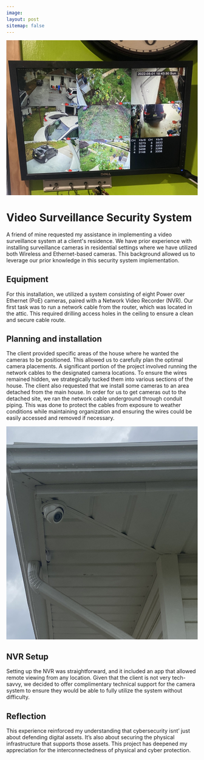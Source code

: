 ```yaml
---
image: 
layout: post
sitemap: false
---
```


<img src="/assets/img/portfolio/camera_system/screen.jpg" alt="NVR Display"> 

# Video Surveillance Security System 

A friend of mine requested my assistance in implementing a video surveillance system at a client's residence. We have prior experience with installing surveillance cameras in residential settings where we have utilized both Wireless and Ethernet-based cameras. This background allowed us to leverage our prior knowledge in this security system implementation.

## Equipment

For this installation, we utilized a system consisting of eight Power over Ethernet (PoE) cameras, paired with a Network Video Recorder (NVR). Our first task was to run a network cable from the router, which was located in the attic. This required drilling access holes in the ceiling to ensure a clean and secure cable route.

## Planning and installation

The client provided specific areas of the house where he wanted the cameras to be positioned. This allowed us to carefully plan the optimal camera placements. A significant portion of the project involved running the network cables to the designated camera locations. To ensure the wires remained hidden, we strategically tucked them into various sections of the house.
The client also requested that we install some cameras to an area detached from the main house. In order for us to get cameras out to the detached site, we ran the network cable underground through conduit piping. This was done to protect the cables from exposure to weather conditions while maintaining organization and ensuring the wires could be easily accessed and removed if necessary.

<img src="/assets/img/portfolio/camera_system/camera.jpg" alt="Camera"> 


## NVR Setup

Setting up the NVR was straightforward, and it included an app that allowed remote viewing from any location. Given that the client is not very tech-savvy, we decided to offer complimentary technical support for the camera system to ensure they would be able to fully utilize the system without difficulty.


## Reflection

This experience reinforced my understanding that cybersecurity isnt’ just about defending digital assets. It’s also about securing the physical infrastructure that supports those assets. This project has deepened my appreciation for the interconnectedness of physical and cyber protection. 




